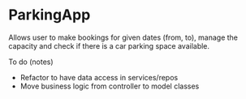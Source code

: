 # ParkingApp

Allows user to make bookings for given dates (from, to), manage the capacity and check if there is a car parking space available.


To do (notes)
- Refactor to have data access in services/repos
- Move business logic from controller to model classes
